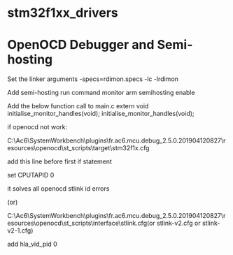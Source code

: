 # stm32f1xx_drivers

OpenOCD Debugger and Semi-hosting
======================================
Set the linker arguments 
-specs=rdimon.specs -lc -lrdimon

Add semi-hosting run command
monitor arm semihosting enable 

Add the below function call to main.c 
extern void initialise_monitor_handles(void);
initialise_monitor_handles(void);


if openocd not work:


C:\Ac6\SystemWorkbench\plugins\fr.ac6.mcu.debug_2.5.0.201904120827\resources\openocd\st_scripts\target\stm32f1x.cfg

add this line before first if statement

set CPUTAPID 0

it solves all openocd stlink id errors

(or)

C:\Ac6\SystemWorkbench\plugins\fr.ac6.mcu.debug_2.5.0.201904120827\resources\openocd\st_scripts\interface\stlink.cfg(or stlink-v2.cfg or stlink-v2-1.cfg)

add hla_vid_pid 0
